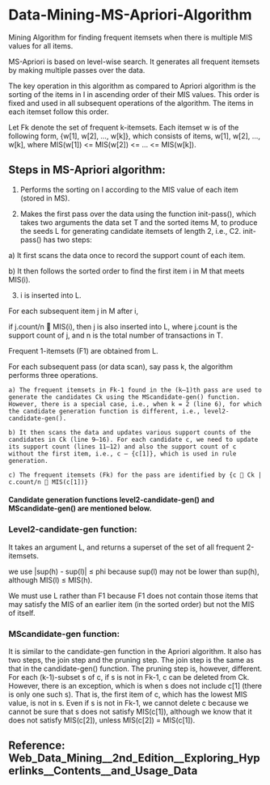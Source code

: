 # Data-Mining-MS-Apriori-Algorithm
Mining Algorithm for finding frequent itemsets when there is multiple MIS values for all items.

MS-Apriori is based on level-wise search. It generates all frequent itemsets by making multiple passes over the data.

The key operation in this algorithm as compared to Apriori algorithm is the sorting of the items in I in ascending order of their MIS values. This order is fixed and used in all subsequent operations of the algorithm. The items in each itemset follow this order.

Let Fk denote the set of frequent k-itemsets. Each itemset w is of the following form, {w[1], w[2], …, w[k]}, which consists of items, w[1], w[2], …, w[k], where MIS(w[1]) <= MIS(w[2]) <= … <= MIS(w[k]). 

## Steps in MS-Apriori algorithm: 

1. Performs the sorting on I according to the MIS value of each item (stored in MS).

2. Makes the first pass over the data using the function init-pass(), which takes two arguments the data set T and the sorted items M, to produce the seeds L for generating candidate itemsets of length 2, i.e., C2. init-pass() has two steps:

  a) It first scans the data once to record the support count of each item.

  b) It then follows the sorted order to find the first item i in M that meets MIS(i).

3. i is inserted into L. 

  For each subsequent item j in M after i, 

  if j.count/n  MIS(i), then j is also inserted into L, where j.count is the support count of j, and n is the total number of transactions in T.

  Frequent 1-itemsets (F1) are obtained from L. 

  For each subsequent pass (or data scan), say pass k, the algorithm performs three operations.

    a) The frequent itemsets in Fk-1 found in the (k–1)th pass are used to generate the candidates Ck using the MScandidate-gen() function.
    However, there is a special case, i.e., when k = 2 (line 6), for which the candidate generation function is different, i.e., level2-candidate-gen().

    b) It then scans the data and updates various support counts of the candidates in Ck (line 9–16). For each candidate c, we need to update its support count (lines 11–12) and also the support count of c without the first item, i.e., c – {c[1]}, which is used in rule generation. 

    c) The frequent itemsets (Fk) for the pass are identified by {c  Ck | c.count/n  MIS(c[1])}

#### Candidate generation functions level2-candidate-gen() and MScandidate-gen() are mentioned below.

### Level2-candidate-gen function: 
It takes an argument L, and returns a superset of the set of all frequent 2-itemsets. 

we use |sup(h) - sup(l)| ≤ phi because sup(l) may not be lower than sup(h), although MIS(l) ≤ MIS(h).

We must use L rather than F1 because F1 does not contain those items that may satisfy the MIS of an earlier item (in the sorted order) but not the MIS of itself.

### MScandidate-gen function: 

It is similar to the candidate-gen function in the Apriori algorithm. It also has two steps, the join step and the pruning step. The join step is the same as that in the candidate-gen() function. The pruning step is, however, different.
For each (k-1)-subset s of c, if s is not in Fk-1, c can be deleted from Ck.
However, there is an exception, which is when s does not include c[1] (there is only one such s). That is, the first item of c, which has the lowest MIS value, is not in s. Even if s is not in Fk-1, we cannot delete c because we cannot be sure that s does not satisfy MIS(c[1]), although we know that it does not satisfy MIS(c[2]), unless MIS(c[2]) = MIS(c[1]).

## Reference: Web_Data_Mining__2nd_Edition__Exploring_Hyperlinks__Contents__and_Usage_Data

